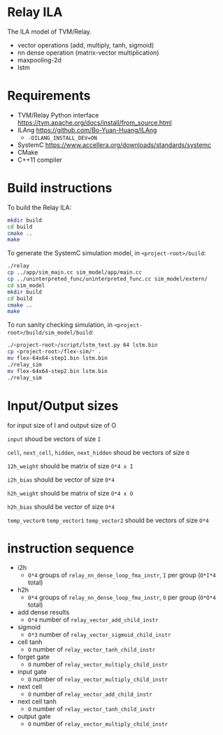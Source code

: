 # Relay ILA

The ILA model of TVM/Relay.

- vector operations (add, multiply, tanh, sigmoid)
- nn dense operation (matrix-vector multiplication)
- maxpooling-2d
- lstm


# Requirements

- TVM/Relay Python interface https://tvm.apache.org/docs/install/from_source.html
- ILAng https://github.com/Bo-Yuan-Huang/ILAng
    - `-DILANG_INSTALL_DEV=ON`
- SystemC https://www.accellera.org/downloads/standards/systemc
- CMake
- C++11 compiler

# Build instructions

To build the Relay ILA:

``` bash
mkdir build
cd build
cmake ..
make
```

To generate the SystemC simulation model, in `<project-root>/build`:

``` bash
./relay
cp ../app/sim_main.cc sim_model/app/main.cc
cp ../uninterpreted_func/uninterpreted_func.cc sim_model/extern/
cd sim_model
mkdir build
cd build
cmake ..
make
```

To run sanity checking simulation, in `<project-root>/build/sim_model/build`:

``` bash
./<project-root>/script/lstm_test.py 64 lstm.bin
cp <project-root>/flex-sim/* .
mv flex-64x64-step1.bin lstm.bin
./relay_sim
mv flex-64x64-step2.bin lstm.bin
./relay_sim
```
    
# Input/Output sizes

for input size of I and output size of O

`input` shoud be vectors of size `I`

`cell`, `next_cell`, `hidden`, `next_hidden` shoud be vectors of size `O`

`12h_weight` should be matrix of size `O*4 x I`

`i2h_bias` should be vector of size `O*4`

`h2h_weight` should be matrix of size `O*4 x O`

`h2h_bias` should be vector of size `O*4`

`temp_vector0` `temp_vector1` `temp_vector2` should be vectors of size `O*4`

# instruction sequence

- i2h
    - `O*4` groups of `relay_nn_dense_loop_fma_instr`, `I` per group (`O*I*4` total)
- h2h
    - `O*4` groups of `relay_nn_dense_loop_fma_instr`, `O` per group (`O*O*4` total)
- add dense results
    - `O*4` number of `relay_vector_add_child_instr`
- sigmoid 
    - `O*3` number of `relay_vector_sigmoid_child_instr`
- cell tanh
    - `O` number of `relay_vector_tanh_child_instr`
- forget gate
    - `O` number of `relay_vector_multiply_child_instr`
- input gate
    - `O` number of `relay_vector_multiply_child_instr`
- next cell
    - `O` number of `relay_vector_add_child_instr`
- next cell tanh
    - `O` number of `relay_vector_tanh_child_instr`
- output gate
    - `O` number of `relay_vector_multiply_child_instr`


